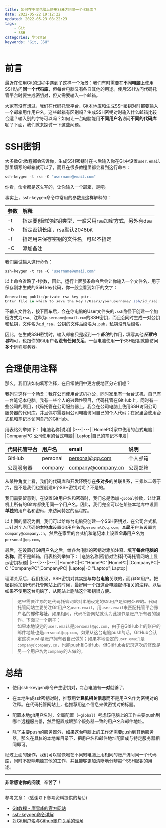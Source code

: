 ```yaml
---
title: 如何在不同电脑上使用SSH访问同一个代码库？
date: 2022-05-22 19:12:22
updated: 2022-05-23 08:22:23
tags:
    - Git
    - SSH
categories: 学习笔记
keywords: "Git, SSH"
---
```

# 前言
最近在使用Git的过程中遇到了这样一个场景：我们有时需要在**不同电脑**上使用SSH访问**同一个代码库**，但每台电脑又有各自其他的用途。使用SSH访问代码托管平台时要生成密钥对，但又需要输入一个邮箱。

大家有没有想过，我们在代码托管平台、Git本地库和生成SSH密钥对时都要输入一个邮箱用作用户名，这些邮箱有区别吗？生成SSH密钥对时输入什么邮箱比较合适？输入别的字符可以吗？如何让一台电脑能用**不同用户名**访问**不同的代码库**呢？下面，我们就来探讨一下这些问题。

# SSH密钥
大多数Git教程都会告诉你，生成SSH密钥时在`-C`后输入你在Git中设置`user.email`那里填写的邮箱就可以了，而且在很多教程里都会看到这行命令：

```powershell
ssh-keygen -t rsa -C "username@email.com"
```

你看，命令都是这么写的，让你输入一个邮箱，是吧。

事实上，ssh-keygen命令中常用的参数是这样解释的：

|参数|解释|
|:---|:---|
|-t|指定要创建的密钥类型，一般采用rsa加密方式，另外有dsa|
|-b|指定密钥长度，rsa默认2048bit|
|-f|指定用来保存密钥的文件名，可以不指定|
|-C|添加备注|

我们尝试输入这行命令：

```powershell
ssh-keygen -t rsa -C "username@email.com"
```

以上命令省略了-f参数，因此，运行上面那条命令后会让你输入一个文件名，用于保存刚才生成的SSH key代码，你一般会看到如下的文字：

```powershell
Generating public/private rsa key pair.
Enter file in which to save the key (/Users/yourusername/.ssh/id_rsa): [Press enter]
```

不输入文件名，按下回车后，会在你电脑的User文件夹的`.ssh`路径下创建一个加密方式为`rsa`、注释为`username@email.com`的SSH密钥，而且会同时生成一对公钥和私钥，文件名为`id_rsa`，公钥的文件后缀名为`.pub`，私钥没有后缀名。

因此，在生成SSH密钥时，输入邮箱只是起到一个***备注***的作用，填写其他***任意内容***均可，也跟你的Git用户名**没有任何关系**。一台电脑使用**一个**SSH密钥就能访问**多个**远程服务器。

# 合理使用注释
那么，我们该如何填写注释，在日常使用中更方便地区分它们呢？

我列举这样一个场景：我在公司使用台式机办公，同时家里有一台台式机，自己有一台笔记本电脑。我有一些个人的兴趣性项目，代码托管在GitHub上，同时有一些公司的项目，代码托管在公司服务器上。我会在公司电脑上使用SSH访问公司服务器的代码库，并且偶尔需要用公司电脑访问自己的个人代码；在家里会使用台式机和笔记本访问自己的GitHub。

用表格列举如下：
|电脑名称|说明|
|:---|:---|
|HomePC|家中使用的台式电脑|
|CompanyPC|公司使用的台式电脑|
|Laptop|自己的笔记本电脑|

|代码托管平台|用户名|email|说明|
|:---|:---|:---|:---|
|GitHub|personal|personal@qq.com|个人邮箱|
|公司服务器|company|company@company.cn|公司邮箱|

从某种角度上看，我们的代码库和开发环境存在**多对多**的关联关系，三乘以二等于六，是不是我们也要创建6个SSH密钥对呢？不是的。

我们需要留意到，在设置Git用户名和密码时，我们总是添加`-global`参数，让计算机上所有的Git库都使用同一个用户名。因此，我们完全可以在某些本地库中设置**单独**的用户名和密码，来访问特定的远程库。

以上面的情况为例，我们可以给每台电脑只创建一个SSH密钥对，在公司台式机上针对个人代码的**本地库**设置Git用户名为`personal@qq.com`，**全局**用户名设置为`company@company.cn`，然后在家里的台式机和笔记本上设置**全局**用户名为`personal@qq.com`。

最后，在设置好Git用户名之后，给各台电脑的密钥对添加注释，填写**每台电脑的名称**，而不是邮箱。用表格列举如下：
|电脑名称|密钥对注释|代码托管网站上显示密钥标题|
|:---|:---|:---|
|HomePC|-C "HomePC"|HomePC|
|CompanyPC|-C "CompanyPC"|CompanyPC|
|Laptop|-C "Laptop"|Laptop|

理清关系后，我们发现，SSH密钥对其实是与**每台电脑**关联的，而非Git用户。把密钥添加到代码托管网站上的时候，最好用一个跟这台电脑密切相关的注释。以后如果不使用这台电脑了，从网站上删除这个密钥很方便。
> 这里需要注意的是代码托管网站对本地设定的Git用户是如何处理的。代码托管网站主要关注Git用户名`user.email`，用`user.email`来匹配托管平台账户名的**邮件地址**，如果相同，代码托管网站就认为此操作是账户所有者的操作。下面举一个例子：  
如果本地设定的`user.email`是`personal@qq.com`，由于在GitHub上的账户的邮件地址也是`personal@qq.com`，如果从这台电脑push的话，GitHub会认定这次push是账户拥有者自己做的；如果本地设定的`user.email`是`company@company.cn`，也能push到GitHub，但GitHub会记录这次的修改是另一个用户名为`company`的人做的。

# 总结
- 使用ssh-keygen命令产生密钥对，每台电脑有**一对**就够了。

- 在本地生成ssh密钥对时，推荐用**计算机相关信息**而不是用户名作为密钥对的注释。在代码托管网站上，也推荐用这个信息来做密钥对的标题。

- 配置本地git用户名时，全局配置（`–global`）考虑该电脑上的工作主要push到哪个远程服务器，然后配置成跟那个服务器一致的用户名和邮件地址。

- 除了主要push的服务器外，如果这台电脑上的工作还需要push到其他服务器，那么在具体的本地库目录下，把用户名和邮件地址配置成与特定服务器相同即可。

经过上面的操作，我们可以愉快地在不同的电脑上用相同的账户访问同一个代码库，同时不影响电脑其他的工作，并且能够更加清晰地分辨每个SSH密钥的用途。

---
**非常感谢你的阅读，辛苦了！**

---
参考文章： (感谢以下参考资料提供的帮助)
- [Git教程 - 廖雪峰的官方网站](https://www.liaoxuefeng.com/wiki/896043488029600)
- [ssh-keygen命令详解](https://blog.csdn.net/qq_40932679/article/details/117487540)
- [对Git用户名与Github账户关系的理解](https://blog.csdn.net/belongtocode/article/details/100716812)
